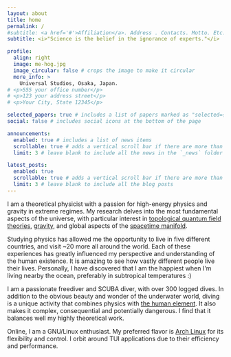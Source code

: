 ```yaml
---
layout: about
title: home
permalink: /
#subtitle: <a href='#'>Affiliation</a>. Address . Contacts. Motto. Etc.
subtitle: <i>"Science is the belief in the ignorance of experts."</i> 

profile:
  align: right
  image: me-hog.jpg
  image_circular: false # crops the image to make it circular
  more_info: >
    Universal Studios, Osaka, Japan.
# <p>555 your office number</p>
# <p>123 your address street</p>
# <p>Your City, State 12345</p>

selected_papers: true # includes a list of papers marked as "selected={true}"
social: false # includes social icons at the bottom of the page

announcements:
  enabled: true # includes a list of news items
  scrollable: true # adds a vertical scroll bar if there are more than 3 news items
  limit: 3 # leave blank to include all the news in the `_news` folder

latest_posts:
  enabled: true
  scrollable: true # adds a vertical scroll bar if there are more than 3 new posts items
  limit: 3 # leave blank to include all the blog posts
---
```


I am a theoretical physicist with a passion for high-energy physics and gravity in extreme regimes. My research delves into the most fundamental aspects of the universe, with particular interest in [topological quantum field theories][wiki/tqft], [gravity][wiki/gravity], and global aspects of the [spacetime manifold][wiki/spacetime_topology].

Studying physics has allowed me the opportunity to live in five different countries, and visit ~20 more all around the world. Each of these experiences has greatly influenced my perspective and understanding of the human existence. It is amazing to see how vastly different people live their lives. Personally, I have discovered that I am the happiest when I'm living nearby the ocean, preferably in subtropical temperatures :)

I am a passionate freediver and SCUBA diver, with over 300 logged dives. In addition to the obvious beauty and wonder of the underwater world, diving is a unique activity that combines physics with [the human element][wiki/human_phys_uw]. It also makes it complex, consequential and potentially dangerous. I find that it balances well my highly theoretical work.

Online, I am a GNU/Linux enthusiast. My preferred flavor is [Arch Linux][web/arch] for its flexibility and control. I orbit around TUI applications due to their efficiency and performance.

[wiki/tqft]: https://en.wikipedia.org/wiki/Topological_quantum_field_theory
[wiki/gravity]: https://en.wikipedia.org/wiki/Gravity
[wiki/spacetime_topology]: https://en.wikipedia.org/wiki/Spacetime_topology
[wiki/human_phys_uw]: https://en.wikipedia.org/wiki/Human_physiology_of_underwater_diving
[web/arch]: https://archlinux.org/


